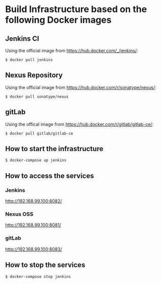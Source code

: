 # Build Infrastructure based on the following Docker images

## Jenkins CI
Using the official image from https://hub.docker.com/_/jenkins/:

    $ docker pull jenkins

## Nexus Repository
Using the official image from https://hub.docker.com/r/sonatype/nexus/:

    $ docker pull sonatype/nexus

## gitLab
Using the offical image from https://hub.docker.com/r/gitlab/gitlab-ce/:

    $ docker pull gitlab/gitlab-ce

## How to start the infrastructure

    $ docker-compose up jenkins

## How to access the services

### Jenkins
http://192.168.99.100:8082/

### Nexus OSS
http://192.168.99.100:8081/

### gitLab
http://192.168.99.100:8083/

## How to stop the services

    $ docker-compose stop jenkins
    